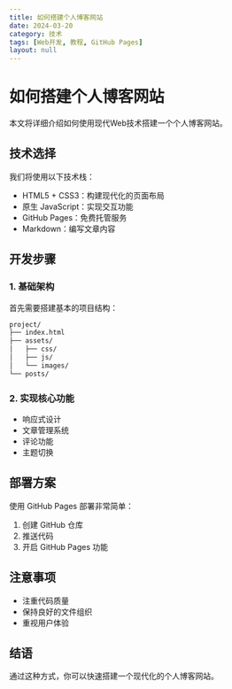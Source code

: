 ```yaml
---
title: 如何搭建个人博客网站
date: 2024-03-20
category: 技术
tags: [Web开发, 教程, GitHub Pages]
layout: null
---
```


# 如何搭建个人博客网站

本文将详细介绍如何使用现代Web技术搭建一个个人博客网站。

## 技术选择

我们将使用以下技术栈：

- HTML5 + CSS3：构建现代化的页面布局
- 原生 JavaScript：实现交互功能
- GitHub Pages：免费托管服务
- Markdown：编写文章内容

## 开发步骤

### 1. 基础架构
首先需要搭建基本的项目结构：
```bash
project/
├── index.html
├── assets/
│   ├── css/
│   ├── js/
│   └── images/
└── posts/
```

### 2. 实现核心功能
- 响应式设计
- 文章管理系统
- 评论功能
- 主题切换

## 部署方案

使用 GitHub Pages 部署非常简单：

1. 创建 GitHub 仓库
2. 推送代码
3. 开启 GitHub Pages 功能

## 注意事项

- 注重代码质量
- 保持良好的文件组织
- 重视用户体验

## 结语

通过这种方式，你可以快速搭建一个现代化的个人博客网站。 